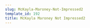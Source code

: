 ```yaml
---
slug: McKayla-Maroney-Not-Impressed2
template_id: 192
title: McKayla Maroney Not Impressed2
---
```


